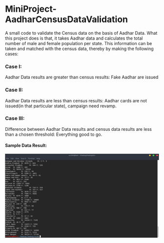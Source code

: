 # MiniProject-AadharCensusDataValidation

A small code to validate the Census data on the basis of Aadhar Data. What this project does is that, it takes Aadhar data and calculates the total number of male and female population per state.
This information can be taken and matched with the census data, thereby by making the following cases:
### Case I:
Aadhar Data results are greater than census results: Fake Aadhar are issued
### Case II:
Aadhar Data results are less than census results: Aadhar cards are not issued(in that particular state), campaign need revamp.
### Case III:
Difference between Aadhar Data results and census data results are less than a chosen threshold: Everything good to go.

#### Sample Data Result:
![Result](results/Code&#32;Result:&#32;Main&#32;Data.png)
